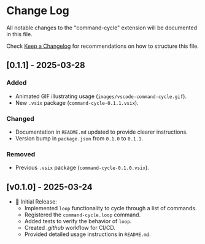 # Change Log

All notable changes to the "command-cycle" extension will be documented in this file.

Check [Keep a Changelog](http://keepachangelog.com/) for recommendations on how to structure this file.

## [0.1.1] - 2025-03-28
### Added
- Animated GIF illustrating usage (`images/vscode-command-cycle.gif`).
- New `.vsix` package (`command-cycle-0.1.1.vsix`).

### Changed
- Documentation in `README.md` updated to provide clearer instructions.
- Version bump in `package.json` from `0.1.0` to `0.1.1`.

### Removed
- Previous `.vsix` package (`command-cycle-0.1.0.vsix`).

## [v0.1.0] - 2025-03-24

- 🎉 Initial Release:
    - Implemented `loop` functionality to cycle through a list of commands.
    - Registered the `command-cycle.loop` command.
    - Added tests to verify the behavior of `loop`.
    - Created _.github_ workflow for CI/CD.
    - Provided detailed usage instructions in `README.md`.

